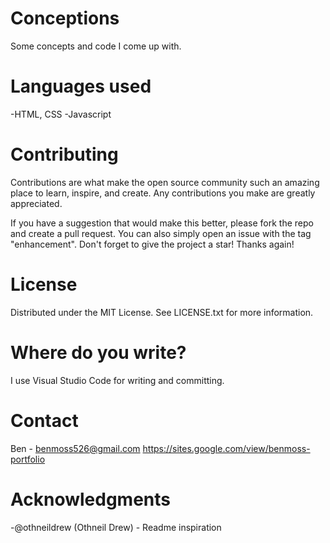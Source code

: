 # Conceptions
Some concepts and code I come up with.

# Languages used
-HTML, CSS
-Javascript

# Contributing
Contributions are what make the open source community such an amazing place to learn, inspire, and create. Any contributions you make are greatly appreciated.

If you have a suggestion that would make this better, please fork the repo and create a pull request. You can also simply open an issue with the tag "enhancement". Don't forget to give the project a star! Thanks again!

# License
Distributed under the MIT License. See LICENSE.txt for more information.

# Where do you write?
I use Visual Studio Code for writing and committing.

# Contact
Ben - benmoss526@gmail.com
https://sites.google.com/view/benmoss-portfolio

# Acknowledgments
-@othneildrew (Othneil Drew) - Readme inspiration
